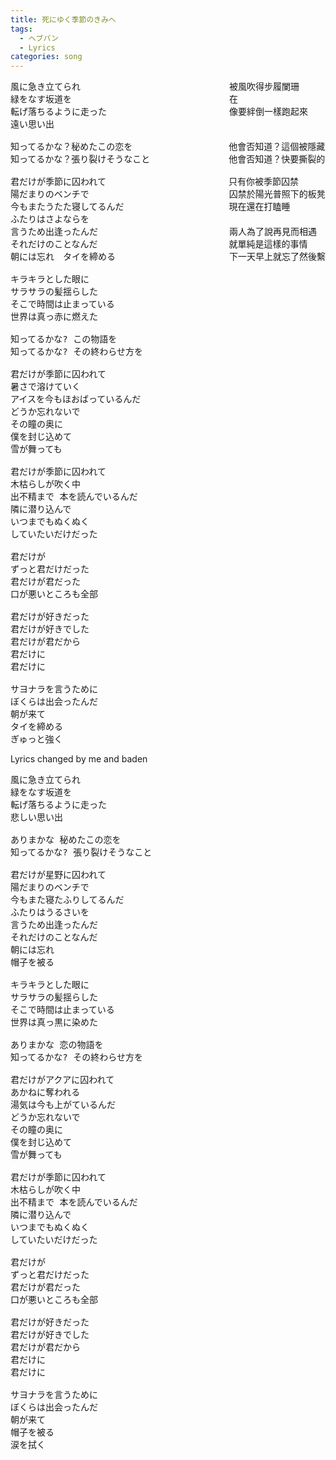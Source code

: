 ```yaml
---
title: 死にゆく季節のきみへ
tags:
  - ヘブバン
  - Lyrics
categories: song
---
```

<pre>
風に急き立てられ　　　　　　　　　　　　　　　　　被風吹得步履闌珊
緑をなす坂道を　　　　　　　　　　　　　　　　　　在
転げ落ちるように走った　　　　　　　　　　　　　　像要絆倒一樣跑起來
遠い思い出　　　　　　　　　　　　　　　　　　　　

知ってるかな？秘めたこの恋を　　　　　　　　　　　他會否知道？這個被隱藏的愛戀
知ってるかな？張り裂けそうなこと　　　　　　　　　他會否知道？快要撕裂的事情

君だけが季節に囚われて　　　　　　　　　　　　　　只有你被季節囚禁
陽だまりのベンチで　　　　　　　　　　　　　　　　囚禁於陽光普照下的板凳上
今もまたうたた寝してるんだ　　　　　　　　　　　　現在還在打瞌睡
ふたりはさよならを　　　　　　　　　　　　　　　　
言うため出逢ったんだ　　　　　　　　　　　　　　　兩人為了說再見而相遇
それだけのことなんだ　　　　　　　　　　　　　　　就單純是這樣的事情
朝には忘れ　タイを締める　　　　　　　　　　　　　下一天早上就忘了然後繫上領帶準備出門

キラキラとした眼に  
サラサラの髪揺らした  
そこで時間は止まっている  
世界は真っ赤に燃えた

知ってるかな? この物語を  
知ってるかな? その終わらせ方を

君だけが季節に囚われて  
暑さで溶けていく  
アイスを今もほおばっているんだ  
どうか忘れないで  
その瞳の奥に  
僕を封じ込めて  
雪が舞っても

君だけが季節に囚われて  
木枯らしが吹く中  
出不精まで 本を読んでいるんだ  
隣に潜り込んで  
いつまでもぬくぬく  
していたいだけだった

君だけが  
ずっと君だけだった  
君だけが君だった  
口が悪いところも全部

君だけが好きだった  
君だけが好きでした  
君だけが君だから  
君だけに  
君だけに

サヨナラを言うために  
ぼくらは出会ったんだ  
朝が来て  
タイを締める  
ぎゅっと強く
</pre>


Lyrics changed by me and baden
<pre>
風に急き立てられ
緑をなす坂道を  
転げ落ちるように走った  
悲しい思い出

ありまかな 秘めたこの恋を
知ってるかな? 張り裂けそうなこと

君だけが星野に囚われて
陽だまりのベンチで  
今もまた寝たふりしてるんだ
ふたりはうるさいを
言うため出逢ったんだ  
それだけのことなんだ  
朝には忘れ  
帽子を被る

キラキラとした眼に  
サラサラの髪揺らした  
そこで時間は止まっている  
世界は真っ黒に染めた

ありまかな 恋の物語を
知ってるかな? その終わらせ方を

君だけがアクアに囚われて  
あかねに奪われる 
湯気は今も上がているんだ
どうか忘れないで  
その瞳の奥に  
僕を封じ込めて  
雪が舞っても

君だけが季節に囚われて  
木枯らしが吹く中  
出不精まで 本を読んでいるんだ  
隣に潜り込んで  
いつまでもぬくぬく  
していたいだけだった

君だけが  
ずっと君だけだった  
君だけが君だった  
口が悪いところも全部

君だけが好きだった  
君だけが好きでした  
君だけが君だから  
君だけに  
君だけに

サヨナラを言うために  
ぼくらは出会ったんだ  
朝が来て  
帽子を被る
涙を拭く
</pre>